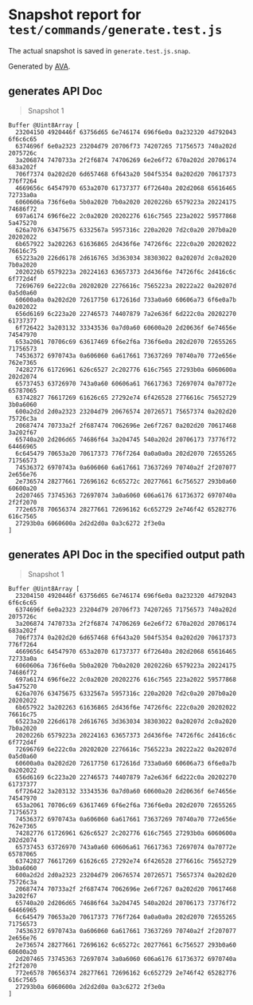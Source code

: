 # Snapshot report for `test/commands/generate.test.js`

The actual snapshot is saved in `generate.test.js.snap`.

Generated by [AVA](https://ava.li).

## generates API Doc

> Snapshot 1

    Buffer @Uint8Array [
      23204150 4920446f 63756d65 6e746174 696f6e0a 0a232320 4d792043 6f6c6c65
      6374696f 6e0a2323 23204d79 20706f73 74207265 71756573 740a202d 2075726c
      3a206874 7470733a 2f2f6874 74706269 6e2e6f72 670a202d 20706174 683a202f
      706f7374 0a202d20 6d657468 6f643a20 504f5354 0a202d20 70617373 776f7264
      4669656c 64547970 653a2070 61737377 6f72640a 202d2068 65616465 72733a0a
      6060606a 736f6e0a 5b0a2020 7b0a2020 2020226b 6579223a 20224175 74686f72
      697a6174 696f6e22 2c0a2020 20202276 616c7565 223a2022 59577868 5a475270
      626a7076 63475675 6332567a 5957316c 220a2020 7d2c0a20 207b0a20 20202022
      6b657922 3a202263 61636865 2d436f6e 74726f6c 222c0a20 20202022 76616c75
      65223a20 226d6178 2d616765 3d363034 38303022 0a20207d 2c0a2020 7b0a2020
      2020226b 6579223a 20224163 63657373 2d436f6e 74726f6c 2d416c6c 6f772d4f
      72696769 6e222c0a 20202020 2276616c 7565223a 20222a22 0a20207d 0a5d0a60
      60600a0a 0a202d20 72617750 6172616d 733a0a60 60606a73 6f6e0a7b 0a202022
      656d6169 6c223a20 22746573 74407879 7a2e636f 6d222c0a 20202270 61737377
      6f726422 3a203132 33343536 0a7d0a60 60600a20 2d20636f 6e74656e 74547970
      653a2061 70706c69 63617469 6f6e2f6a 736f6e0a 202d2070 72655265 71756573
      74536372 6970743a 0a606060 6a617661 73637269 70740a70 772e656e 762e7365
      74282776 61726961 626c6527 2c202776 616c7565 27293b0a 6060600a 202d2074
      65737453 63726970 743a0a60 60606a61 76617363 72697074 0a70772e 65787065
      63742827 76617269 61626c65 27292e74 6f426528 2776616c 75652729 3b0a6060
      600a2d2d 2d0a2323 23204d79 20676574 20726571 75657374 0a202d20 75726c3a
      20687474 70733a2f 2f687474 7062696e 2e6f7267 0a202d20 70617468 3a202f67
      65740a20 2d206d65 74686f64 3a204745 540a202d 20706173 73776f72 64466965
      6c645479 70653a20 70617373 776f7264 0a0a0a0a 202d2070 72655265 71756573
      74536372 6970743a 0a606060 6a617661 73637269 70740a2f 2f207077 2e656e76
      2e736574 28277661 72696162 6c65272c 20277661 6c756527 293b0a60 60600a20
      2d207465 73745363 72697074 3a0a6060 606a6176 61736372 6970740a 2f2f2070
      772e6578 70656374 28277661 72696162 6c652729 2e746f42 65282776 616c7565
      27293b0a 6060600a 2d2d2d0a 0a3c6272 2f3e0a
    ]

## generates API Doc in the specified output path

> Snapshot 1

    Buffer @Uint8Array [
      23204150 4920446f 63756d65 6e746174 696f6e0a 0a232320 4d792043 6f6c6c65
      6374696f 6e0a2323 23204d79 20706f73 74207265 71756573 740a202d 2075726c
      3a206874 7470733a 2f2f6874 74706269 6e2e6f72 670a202d 20706174 683a202f
      706f7374 0a202d20 6d657468 6f643a20 504f5354 0a202d20 70617373 776f7264
      4669656c 64547970 653a2070 61737377 6f72640a 202d2068 65616465 72733a0a
      6060606a 736f6e0a 5b0a2020 7b0a2020 2020226b 6579223a 20224175 74686f72
      697a6174 696f6e22 2c0a2020 20202276 616c7565 223a2022 59577868 5a475270
      626a7076 63475675 6332567a 5957316c 220a2020 7d2c0a20 207b0a20 20202022
      6b657922 3a202263 61636865 2d436f6e 74726f6c 222c0a20 20202022 76616c75
      65223a20 226d6178 2d616765 3d363034 38303022 0a20207d 2c0a2020 7b0a2020
      2020226b 6579223a 20224163 63657373 2d436f6e 74726f6c 2d416c6c 6f772d4f
      72696769 6e222c0a 20202020 2276616c 7565223a 20222a22 0a20207d 0a5d0a60
      60600a0a 0a202d20 72617750 6172616d 733a0a60 60606a73 6f6e0a7b 0a202022
      656d6169 6c223a20 22746573 74407879 7a2e636f 6d222c0a 20202270 61737377
      6f726422 3a203132 33343536 0a7d0a60 60600a20 2d20636f 6e74656e 74547970
      653a2061 70706c69 63617469 6f6e2f6a 736f6e0a 202d2070 72655265 71756573
      74536372 6970743a 0a606060 6a617661 73637269 70740a70 772e656e 762e7365
      74282776 61726961 626c6527 2c202776 616c7565 27293b0a 6060600a 202d2074
      65737453 63726970 743a0a60 60606a61 76617363 72697074 0a70772e 65787065
      63742827 76617269 61626c65 27292e74 6f426528 2776616c 75652729 3b0a6060
      600a2d2d 2d0a2323 23204d79 20676574 20726571 75657374 0a202d20 75726c3a
      20687474 70733a2f 2f687474 7062696e 2e6f7267 0a202d20 70617468 3a202f67
      65740a20 2d206d65 74686f64 3a204745 540a202d 20706173 73776f72 64466965
      6c645479 70653a20 70617373 776f7264 0a0a0a0a 202d2070 72655265 71756573
      74536372 6970743a 0a606060 6a617661 73637269 70740a2f 2f207077 2e656e76
      2e736574 28277661 72696162 6c65272c 20277661 6c756527 293b0a60 60600a20
      2d207465 73745363 72697074 3a0a6060 606a6176 61736372 6970740a 2f2f2070
      772e6578 70656374 28277661 72696162 6c652729 2e746f42 65282776 616c7565
      27293b0a 6060600a 2d2d2d0a 0a3c6272 2f3e0a
    ]
